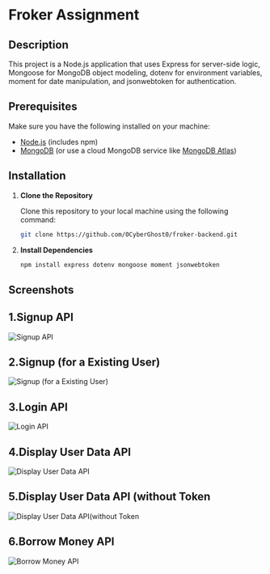 
# Froker Assignment

## Description

This project is a Node.js application that uses Express for server-side logic, Mongoose for MongoDB object modeling, dotenv for environment variables, moment for date manipulation, and jsonwebtoken for authentication.

## Prerequisites

Make sure you have the following installed on your machine:

- [Node.js](https://nodejs.org/) (includes npm)
- [MongoDB](https://www.mongodb.com/try/download/community) (or use a cloud MongoDB service like [MongoDB Atlas](https://www.mongodb.com/cloud/atlas))

## Installation

1. **Clone the Repository**

   Clone this repository to your local machine using the following command:

   ```bash
   git clone https://github.com/0CyberGhost0/froker-backend.git
2. **Install Dependencies**
   ```bash
   npm install express dotenv mongoose moment jsonwebtoken

## Screenshots
   
## 1.**Signup API**
![Signup API](https://github.com/0CyberGhost0/froker-backend/blob/main/screenshots/signup.png)
## 2.**Signup (for a Existing User)**
![Signup (for a Existing User)](https://github.com/0CyberGhost0/froker-backend/blob/main/screenshots/signup2.png)
## 3.**Login API**
![Login API](https://github.com/0CyberGhost0/froker-backend/blob/main/screenshots/login.png)
## 4.**Display User Data API**
![Display User Data API](https://github.com/0CyberGhost0/froker-backend/blob/main/screenshots/user.png)
## 5.**Display User Data API (without Token**
![Display User Data API(without Token](https://github.com/0CyberGhost0/froker-backend/blob/main/screenshots/user1.png)
## 6.**Borrow Money API**
![Borrow Money API](https://github.com/0CyberGhost0/froker-backend/blob/main/screenshots/borrow.png)
